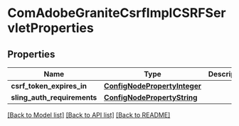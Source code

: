 # ComAdobeGraniteCsrfImplCSRFServletProperties

## Properties
Name | Type | Description | Notes
------------ | ------------- | ------------- | -------------
**csrf_token_expires_in** | [**ConfigNodePropertyInteger**](ConfigNodePropertyInteger.md) |  | [optional] 
**sling_auth_requirements** | [**ConfigNodePropertyString**](ConfigNodePropertyString.md) |  | [optional] 

[[Back to Model list]](../README.md#documentation-for-models) [[Back to API list]](../README.md#documentation-for-api-endpoints) [[Back to README]](../README.md)


